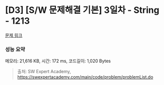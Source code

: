 # [D3] [S/W 문제해결 기본] 3일차 - String - 1213 

[문제 링크](https://swexpertacademy.com/main/code/problem/problemDetail.do?contestProbId=AV14P0c6AAUCFAYi) 

### 성능 요약

메모리: 21,616 KB, 시간: 172 ms, 코드길이: 1,020 Bytes



> 출처: SW Expert Academy, https://swexpertacademy.com/main/code/problem/problemList.do